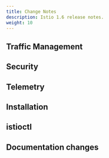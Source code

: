 ```yaml
---
title: Change Notes
description: Istio 1.6 release notes.
weight: 10
---
```

<!-- markdownlint-disable MD002 -->

## Traffic Management

<!-- releaseNotes area:traffic-management -->

## Security

<!-- releaseNotes area:security -->

## Telemetry

<!-- releaseNotes area:telemetry -->

## Installation

<!-- releaseNotes area:installation -->

## istioctl

<!-- releaseNotes area:istioctl -->

## Documentation changes

<!-- releaseNotes area:documentation -->
